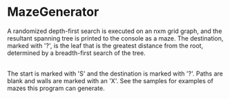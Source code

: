 # MazeGenerator
A randomized depth-first search is executed on an nxm grid graph, and the resultant spanning tree is printed to the console as a maze. The destination, marked with '?', is the leaf that is the greatest distance from the root, determined by a breadth-first search of the tree.  <br /><br />

The start is marked with 'S' and the destination is marked with '?'. Paths are blank and walls are marked with an 'X'. See the samples for examples of mazes this program can generate.
